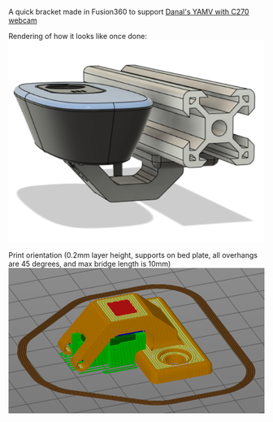 A quick bracket made in Fusion360 to support [Danal's YAMV with C270 webcam](https://github.com/DanalEstes/TAMV)

Rendering of how it looks like once done:
![Rendering of bracket](https://github.com/HaythamB/Jubilee_9mm_MGN15_Conversion/blob/master/c270%20bracket/mount.png)

Print orientation (0.2mm layer height, supports on bed plate, all overhangs are 45 degrees, and max bridge length is 10mm)
![Image of slicer](https://github.com/HaythamB/Jubilee_9mm_MGN15_Conversion/blob/master/c270%20bracket/sliced.png)
